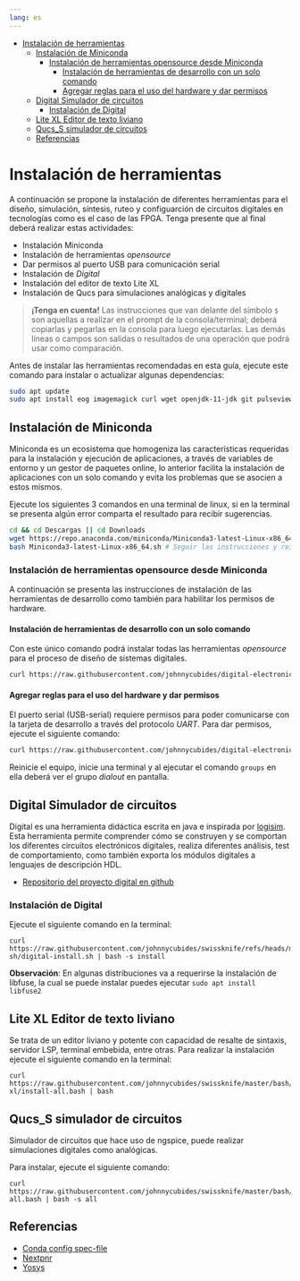 ```yaml
---
lang: es
---
```


<!-- vim-markdown-toc Marked -->

* [Instalación de herramientas](#instalación-de-herramientas)
  * [Instalación de Miniconda](#instalación-de-miniconda)
    * [Instalación de herramientas opensource desde Miniconda](#instalación-de-herramientas-opensource-desde-miniconda)
      * [Instalación de herramientas de desarrollo con un solo comando](#instalación-de-herramientas-de-desarrollo-con-un-solo-comando)
      * [Agregar reglas para el uso del hardware y dar permisos](#agregar-reglas-para-el-uso-del-hardware-y-dar-permisos)
  * [Digital Simulador de circuitos](#digital-simulador-de-circuitos)
    * [Instalación de Digital](#instalación-de-digital)
  * [Lite XL Editor de texto liviano](#lite-xl-editor-de-texto-liviano)
  * [Qucs_S simulador de circuitos](#qucs_s-simulador-de-circuitos)
  * [Referencias](#referencias)

<!-- vim-markdown-toc -->

# Instalación de herramientas

A continuación se propone la instalación de diferentes herramientas para el diseño, simulación, síntesis, ruteo y configuarción
de circuitos digitales en tecnologías como es el caso de las FPGA. Tenga presente que al final deberá realizar estas actividades:

* Instalación Miniconda
* Instalación de herramientas _opensource_
* Dar permisos al puerto USB para comunicación serial
* Instalación de _Digital_
* Instalación del editor de texto Lite XL
* Instalación de Qucs para simulaciones analógicas y digitales

> **¡Tenga en cuenta!** Las instrucciones que van delante del símbolo ` $ ` son aquellas a realizar en el prompt de la consola/terminal; deberá copiarlas y
> pegarlas en la consola para luego ejecutarlas. Las demás líneas o campos son salidas o resultados de una operación que podrá usar como
> comparación.


Antes de instalar las herramientas recomendadas en esta guía, ejecute este
comando para instalar o actualizar algunas dependencias:

```bash
sudo apt update
sudo apt install eog imagemagick curl wget openjdk-11-jdk git pulseview ngspice -y
```

## Instalación de Miniconda

Miniconda es un ecosistema que homogeniza las características requeridas para
la instalación y ejecución de aplicaciones, a través de variables de entorno y
un gestor de paquetes online, lo anterior facilita la instalación de
aplicaciones con un solo comando y evita los problemas que se asocien a estos
mismos.

Ejecute los siguientes 3 comandos en una terminal de linux, si en la terminal
se presenta algún error comparta el resultado para recibir sugerencias.

```bash
cd && cd Descargas || cd Downloads
wget https://repo.anaconda.com/miniconda/Miniconda3-latest-Linux-x86_64.sh
bash Miniconda3-latest-Linux-x86_64.sh # Seguir las instrucciones y reiniciar la terminal
```

### Instalación de herramientas opensource desde Miniconda

A continuación se presenta las instrucciones de instalación de las herramientas de desarrollo 
como también para habilitar los permisos de hardware.

#### Instalación de herramientas de desarrollo con un solo comando

Con este único comando podrá instalar todas las herramientas _opensource_ para
el proceso de diseño de sistemas digitales.

```bash
curl https://raw.githubusercontent.com/johnnycubides/digital-electronic-1-101/main/installTools/spec-file.txt > ./spec-file.txt && conda create -n digital --file ./spec-file.txt
```

#### Agregar reglas para el uso del hardware y dar permisos

El puerto serial (USB-serial) requiere permisos para poder comunicarse con la
tarjeta de desarrollo a través del protocolo _UART_. Para dar permisos, ejecute
el siguiente comando:

```bash
curl https://raw.githubusercontent.com/johnnycubides/digital-electronic-1-101/main/installTools/hw-permissions.sh | sh
```

Reinicie el equipo, inicie una terminal y al ejecutar el comando `groups` en
ella deberá ver el grupo *dialout* en pantalla.

## Digital Simulador de circuitos

Digital es una herramienta didáctica escrita en java e inspirada por [logisim](http://www.cburch.com/logisim/).
Esta herramienta permite comprender cómo se construyen y se comportan los diferentes circuitos electrónicos digitales,
realiza diferentes análisis, test de comportamiento, como también exporta los módulos digitales a lenguajes de descripción HDL.

* [Repositorio del proyecto digital en github](https://github.com/hneemann/Digital)

### Instalación de Digital

Ejecute el siguiente comando en la terminal:

```
curl https://raw.githubusercontent.com/johnnycubides/swissknife/refs/heads/master/bash/installs/digital-sh/digital-install.sh | bash -s install
```

**Observación**: En algunas distribuciones va a requerirse la instalación de libfuse, la cual se puede instalar puedes ejecutar `sudo apt install libfuse2`

## Lite XL Editor de texto liviano

Se trata de un editor liviano y potente con capacidad de resalte de sintaxis, servidor LSP, terminal embebida, entre otras.
Para realizar la instalación ejecute el siguiente comando en la terminal:

```
curl https://raw.githubusercontent.com/johnnycubides/swissknife/master/bash/installs/lite-xl/install-all.bash | bash
```

## Qucs_S simulador de circuitos

Simulador de circuitos que hace uso de ngspice, puede realizar simulaciones digitales como analógicas.

Para instalar, ejecute el siguiente comando:

```
curl https://raw.githubusercontent.com/johnnycubides/swissknife/master/bash/installs/qucs_s/install-all.bash | bash -s all
```

## Referencias

* [Conda  config spec-file](https://conda.io/projects/conda/en/latest/user-guide/tasks/manage-environments.html#activating-an-environment)
* [Nextpnr](https://github.com/YosysHQ/nextpnr)
* [Yosys](https://github.com/YosysHQ/yosys)
